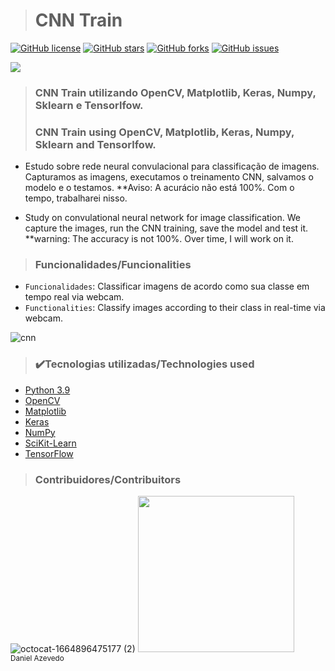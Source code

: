 > <h1>CNN Train</h1>
[![GitHub license](https://img.shields.io/github/license/DanAzevedo/parking-space-counter?style=for-the-badge)](https://github.com/DanAzevedo/parking-space-counter/blob/main/LICENSE)
[![GitHub stars](https://img.shields.io/github/stars/DanAzevedo/parking-space-counter?style=for-the-badge)](https://github.com/DanAzevedo/parking-space-counter/stargazers)
[![GitHub forks](https://img.shields.io/github/forks/DanAzevedo/parking-space-counter?style=for-the-badge)](https://github.com/DanAzevedo/parking-space-counter/network)
[![GitHub issues](https://img.shields.io/github/issues/DanAzevedo/parking-space-counter?style=for-the-badge)](https://github.com/DanAzevedo/parking-space-counter/issues)

<p>
<img src="http://img.shields.io/static/v1?label=STATUS&message=%20TEST&color=blueviolet&style=for-the-badge"/>
</p>

> <h3>CNN Train utilizando OpenCV, Matplotlib, Keras, Numpy, Sklearn e Tensorlfow.</h3>
> <h3>CNN Train using OpenCV, Matplotlib, Keras, Numpy, Sklearn and Tensorlfow.</h3>  

- Estudo sobre rede neural convulacional para classificação de imagens. Capturamos as imagens, executamos o treinamento CNN, salvamos o modelo e o testamos.
**Aviso: A acurácio não está 100%. Com o tempo, trabalharei nisso.

- Study on convulational neural network for image classification. We capture the images, run the CNN training, save the model and test it.
**warning: The accuracy is not 100%. Over time, I will work on it.

> <h3>Funcionalidades/Funcionalities</h3>

- `Funcionalidades`: Classificar imagens de acordo como sua classe em tempo real via webcam.
- `Functionalities`: Classify images according to their class in real-time via webcam.

 ![cnn](https://user-images.githubusercontent.com/60473748/194603930-1b526da2-78e3-4bb4-916a-6d5c3c11f091.gif)

 > <h3>✔️Tecnologias utilizadas/Technologies used</h3>

- [Python 3.9](https://www.python.org/)
- [OpenCV](https://opencv.org/)
- [Matplotlib](https://matplotlib.org/)
- [Keras](https://keras.io/)
- [NumPy](https://numpy.org/)
- [SciKit-Learn](https://scikit-learn.org/stable/)
- [TensorFlow](https://www.tensorflow.org/)

> <h3>Contribuidores/Contribuitors</h3>

![octocat-1664896475177 (2)](https://user-images.githubusercontent.com/60473748/193859722-6fef2b23-a921-4c41-a600-487de23176b8.png)
<img src="https://avatars.githubusercontent.com/u/60473748?s=400&u=dde6f4919a91bc1d5c33737be4259f845a0ee553&v=4" width=250><br><sub>Daniel Azevedo</sub>
 
